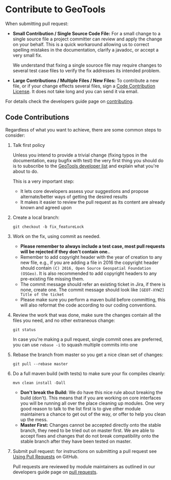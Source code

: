 # Contribute to GeoTools

When submitting pull request:

* **Small Contribution / Single Source Code File:** For a small change to a single source file a project committer can review and apply the change on your behalf. This is a quick workaround allowing us to correct spelling mistakes in the documentation, clarify a javadoc, or accept a very small fix.

  We understand that fixing a single souroce file may require changes to several test case files to verify the fix addresses its intended problem.

* **Large Contributions / Multiple Files / New Files:** To  contribute a new file, or if your change effects several files, sign a [Code Contribution License](http://docs.geotools.org/latest/developer/procedures/contribution_license.html). It does not take long and you can send it via email.

For details check the developers guide page on [contributing](http://docs.geotools.org/latest/developer/procedures/contribute.html).

## Code Contributions

Regardless of what you want to achieve, there are some common steps to consider:

1. Talk first policy

   Unless you intend to provide a trivial change (fixing typos in the documentation, easy bugfix with test) the very first thing you should do is to subscribe to the [GeoTools developer list](http://docs.geotools.org/latest/developer/communication.html) and explain what you're about to do.

   This is a very important step:
   * It lets core developers assess your suggestions and propose alternate/better ways of getting
     the desired results
   * It makes it easier to review the pull request as its content are already known and
     agreed upon

2. Create a local branch:
   ````
   git checkout -b fix_featureLock
   ````
3. Work on the fix, using commit as needed.
   * **Please remember to always include a test case, most pull requests will be rejected if they don't contain one.**.
   * Remember to add copyright header with the year of creation to any new file, e.g., if you are adding a file in 2016 the copyright header should contain ``(C) 2016, Open Source Geospatial Foundation (OSGeo)``. It is also recommended to add copyright headers to any pre-existing file missing them.
   * The commit message should refer an existing ticket in Jira, if there is none, create one. The commit message should look like ``[GEOT-XYWZ] Title of the ticket``
   * Please make sure you perform a maven build before committing, this will also reformat the code according to our coding conventions.

4. Review the work that was done, make sure the changes contain all the files you need, and no other extraneous change:
   ````
   git status
   ````
   In case you're making a pull request, single commit ones are preferred, you can use `rebase -i` to squash multiple commits into one

5. Rebase the branch from master so you get a nice clean set of changes:
   ````
   git pull --rebase master
   ````
6. Do a full maven build (with tests) to make sure your fix compiles cleanly:
   ````
   mvn clean install -Dall
   ````
   * **Don't break the Build:** We do have this nice rule about breaking the build (don't). This means that if you are working on core interfaces you will be running all over the place cleaning up modules. One very good reason to talk to the list first is to give other module maintainers a chance to get out of the way, or offer to help you clean up the mess.
   * **Master First:** Changes cannot be accepted directly onto the stable branch, they need to be tried out on master first. We are able to accept fixes and changes that do not break compatibility onto the stable branch after they have been tested on master.

7. Submit pull request: for instructions on submitting a pull request see [Using Pull Requests](https://help.github.com/articles/using-pull-requests) on GitHub.
  
   Pull requests are reviewed by module maintainers as outlined in our developers guide page on [pull requests](http://docs.geotools.org/latest/developer/procedures/pull_requests.html).
